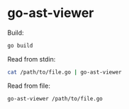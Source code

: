 # go-ast-viewer

Build:

```sh
go build
```

Read from stdin:

```sh
cat /path/to/file.go | go-ast-viewer
```

Read from file:

```sh
go-ast-viewer /path/to/file.go
```

